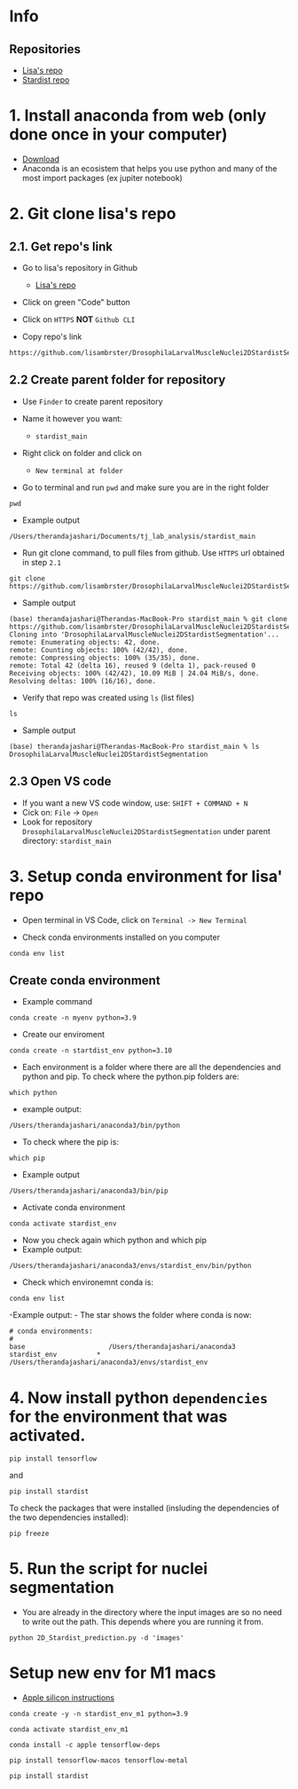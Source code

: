 # Info 
## Repositories
- [Lisa's repo](https://github.com/lisambrster/DrosophilaLarvalMuscleNuclei2DStardistSegmentation)
- [Stardist repo](https://github.com/stardist/stardist)


# 1. Install anaconda from web (only done once in your computer)
- [Download](https://www.anaconda.com/download-success)
- Anaconda is an ecosistem that helps you use python and many of the most import packages (ex jupiter notebook)



# 2. Git clone lisa's repo
## 2.1. Get repo's link
- Go to lisa's repository in Github
    -  [Lisa's repo](https://github.com/lisambrster/DrosophilaLarvalMuscleNuclei2DStardistSegmentation)

- Click on green "Code" button
- Click on `HTTPS` **NOT** `Github CLI`
- Copy repo's link
```
https://github.com/lisambrster/DrosophilaLarvalMuscleNuclei2DStardistSegmentation.git
```

## 2.2 Create parent folder for repository
- Use `Finder` to create parent repository

- Name it however you want: 
    - `stardist_main`

- Right click on folder and click on 
    -  `New terminal at folder`

- Go to terminal and run `pwd` and make sure you are in the right folder

```
pwd
```

- Example output 

```
/Users/therandajashari/Documents/tj_lab_analysis/stardist_main
```

- Run git clone command, to pull files from github. Use `HTTPS` url obtained in step `2.1`

```
git clone https://github.com/lisambrster/DrosophilaLarvalMuscleNuclei2DStardistSegmentation.git
```

- Sample output
```
(base) therandajashari@Therandas-MacBook-Pro stardist_main % git clone https://github.com/lisambrster/DrosophilaLarvalMuscleNuclei2DStardistSegmentation.git
Cloning into 'DrosophilaLarvalMuscleNuclei2DStardistSegmentation'...
remote: Enumerating objects: 42, done.
remote: Counting objects: 100% (42/42), done.
remote: Compressing objects: 100% (35/35), done.
remote: Total 42 (delta 16), reused 9 (delta 1), pack-reused 0
Receiving objects: 100% (42/42), 10.09 MiB | 24.04 MiB/s, done.
Resolving deltas: 100% (16/16), done.
```

- Verify that repo was created using `ls` (list files)

```
ls
```

- Sample output
```
(base) therandajashari@Therandas-MacBook-Pro stardist_main % ls
DrosophilaLarvalMuscleNuclei2DStardistSegmentation
```


## 2.3 Open VS code
- If you want a new VS code window, use: `SHIFT + COMMAND + N`
- Cick on: `File` -> `Open`
- Look for repository `DrosophilaLarvalMuscleNuclei2DStardistSegmentation`  under parent directory: `stardist_main`


# 3. Setup conda environment for lisa' repo 
- Open terminal in VS Code, click on `Terminal -> New Terminal`  

- Check conda environments installed on you computer 
```
conda env list
```

## Create conda environment
- Example command
```
conda create -n myenv python=3.9
```
- Create our enviroment

```
conda create -n startdist_env python=3.10
```

- Each environment is a folder where there are all the dependencies and python and pip. To check where the python.pip folders are: 

```
which python
```
- example output: 

```
/Users/therandajashari/anaconda3/bin/python
```

- To check where the pip is:
```
which pip
```
 - Example output 

```
/Users/therandajashari/anaconda3/bin/pip
```

- Activate conda environment 
```
conda activate stardist_env
```
- Now you check again which python and which pip
- Example output: 

```
/Users/therandajashari/anaconda3/envs/stardist_env/bin/python
```
- Check which environemnt conda is: 
```
conda env list 
```
-Example output: 
    - The star shows the folder where conda is now: 
```
# conda environments:
#
base                     /Users/therandajashari/anaconda3
stardist_env          *  /Users/therandajashari/anaconda3/envs/stardist_env
```

# 4. Now install python `dependencies` for the environment that was activated. 

```
pip install tensorflow 
```
and 

```
pip install stardist
```

To check the packages that were installed (insluding the dependencies of the two dependencies installed):

```
pip freeze
```

# 5. Run the script for nuclei segmentation

- You are already in the directory where the input images are so no need to write out the path. This depends where you are running it from. 

```
python 2D_Stardist_prediction.py -d 'images'
```



# Setup new env for M1 macs
- [Apple silicon instructions](https://github.com/stardist/stardist#apple-silicon)

```
conda create -y -n stardist_env_m1 python=3.9 
```


```
conda activate stardist_env_m1
```


```
conda install -c apple tensorflow-deps
```

```
pip install tensorflow-macos tensorflow-metal
```

```
pip install stardist
```
